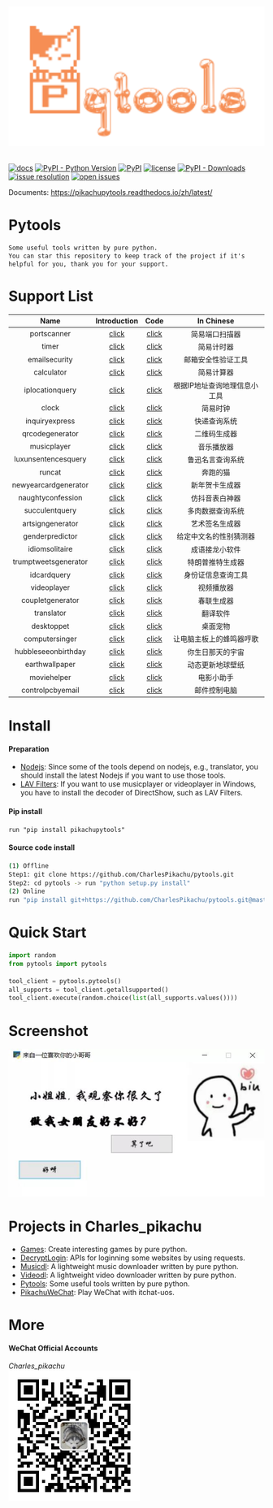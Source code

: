 <div align="center">
  <img src="./docs/logo.png" width="600"/>
</div>
<br />

[![docs](https://img.shields.io/badge/docs-latest-blue)](https://pikachupytools.readthedocs.io/zh/latest/)
[![PyPI - Python Version](https://img.shields.io/pypi/pyversions/pikachupytools)](https://pypi.org/project/pikachupytools/)
[![PyPI](https://img.shields.io/pypi/v/pikachupytools)](https://pypi.org/project/pikachupytools)
[![license](https://img.shields.io/github/license/CharlesPikachu/pytools.svg)](https://github.com/CharlesPikachu/pytools/blob/master/LICENSE)
[![PyPI - Downloads](https://pepy.tech/badge/pikachupytools)](https://pypi.org/project/pikachupytools/)
[![issue resolution](https://isitmaintained.com/badge/resolution/CharlesPikachu/pytools.svg)](https://github.com/CharlesPikachu/pytools/issues)
[![open issues](https://isitmaintained.com/badge/open/CharlesPikachu/pytools.svg)](https://github.com/CharlesPikachu/pytools/issues)

Documents: https://pikachupytools.readthedocs.io/zh/latest/


# Pytools
```
Some useful tools written by pure python.
You can star this repository to keep track of the project if it's helpful for you, thank you for your support.
```


# Support List
|   Name                               |     Introduction                                                  |      Code                                                 |     In Chinese                    |
|   :----:                             |     :----:                                                        |      :----:                                               |     :----:                        |
|   portscanner                        |     [click](https://mp.weixin.qq.com/s/98VnIO9JEdAqcIPdxq1cOg)    |      [click](./pytools/modules/portscanner)               |     简易端口扫描器                |
|   timer                              |     [click](https://mp.weixin.qq.com/s/8HcXQjcsyegYzp_yt1cE5w)    |      [click](./pytools/modules/timer)                     |     简易计时器                    |
|   emailsecurity                      |     [click](https://mp.weixin.qq.com/s/9u1CIa8MdoiXGGdPqae8fA)    |      [click](./pytools/modules/emailsecurity)             |     邮箱安全性验证工具            |
|   calculator                         |     [click](https://mp.weixin.qq.com/s/x6ygDEWHiYX10AP4y8e3MA)    |      [click](./pytools/modules/calculator)                |     简易计算器                    |
|   iplocationquery                    |     [click](https://mp.weixin.qq.com/s/lYWxt00erojeSoyRWA1R5g)    |      [click](./pytools/modules/iplocationquery)           |     根据IP地址查询地理信息小工具  |
|   clock                              |     [click](https://mp.weixin.qq.com/s/8JPxEHGZ2u7dsEUJS-9WbQ)    |      [click](./pytools/modules/clock)                     |     简易时钟                      |
|   inquiryexpress                     |     [click](https://mp.weixin.qq.com/s/haNR8Yr9RsSXaTd0jl5PFA)    |      [click](./pytools/modules/inquiryexpress)            |     快递查询系统                  |
|   qrcodegenerator                    |     [click](https://mp.weixin.qq.com/s/XFmumQbQP4d9qf6HQBLVnA)    |      [click](./pytools/modules/qrcodegenerator)           |     二维码生成器                  |
|   musicplayer                        |     [click](https://mp.weixin.qq.com/s/SUyRNz_M7B6bcdV7-YxlZQ)    |      [click](./pytools/modules/musicplayer)               |     音乐播放器                    |
|   luxunsentencesquery                |     [click](https://mp.weixin.qq.com/s/dQ8NfwFDoZw-6c1SPEl0aw)    |      [click](./pytools/modules/luxunsentencesquery)       |     鲁迅名言查询系统              |
|   runcat                             |     [click](https://mp.weixin.qq.com/s/8Fgzb8JiAoNSJqUanSi85Q)    |      [click](./pytools/modules/runcat)                    |     奔跑的猫                      |
|   newyearcardgenerator               |     [click](https://mp.weixin.qq.com/s/XCPkiXrKGZrVpNvyRlzgvA)    |      [click](./pytools/modules/newyearcardgenerator)      |     新年贺卡生成器                |
|   naughtyconfession                  |     [click](https://mp.weixin.qq.com/s/wMxMrx07ZeOfYEXpuGYVsg)    |      [click](./pytools/modules/naughtyconfession)         |     仿抖音表白神器                |
|   succulentquery                     |     [click](https://mp.weixin.qq.com/s/1_PzYVkMXwXrCiHBP5nZtQ)    |      [click](./pytools/modules/succulentquery)            |     多肉数据查询系统              | 
|   artsigngenerator                   |     [click](https://mp.weixin.qq.com/s/CYxAgJZdEc87XIRcqWgRqw)    |      [click](./pytools/modules/artsigngenerator)          |     艺术签名生成器                | 
|   genderpredictor                    |     [click](https://mp.weixin.qq.com/s/NS3DfRpIfw5wFsV3EaqEzQ)    |      [click](./pytools/modules/genderpredictor)           |     给定中文名的性别猜测器        |
|   idiomsolitaire                     |     [click](https://mp.weixin.qq.com/s/ncgl2OBUZsE77gOy1gclYg)    |      [click](./pytools/modules/idiomsolitaire)            |     成语接龙小软件                |
|   trumptweetsgenerator               |     [click](https://mp.weixin.qq.com/s/KO_nWpejIqQNKZgbCBfWEQ)    |      [click](./pytools/modules/trumptweetsgenerator)      |     特朗普推特生成器              |
|   idcardquery                        |     [click](https://mp.weixin.qq.com/s/2zljIGm-5WlRCq68ADXSiw)    |      [click](./pytools/modules/idcardquery)               |     身份证信息查询工具            |
|   videoplayer                        |     [click](https://mp.weixin.qq.com/s/pG6SwhfNSWZuHxuMcEQZog)    |      [click](./pytools/modules/videoplayer)               |     视频播放器                    |
|   coupletgenerator                   |     [click](https://mp.weixin.qq.com/s/L1gmiMJ-M8T-QgSeJckYEw)    |      [click](./pytools/modules/coupletgenerator)          |     春联生成器                    |
|   translator                         |     [click](https://mp.weixin.qq.com/s/SWR-bUdqfpn3NxR5OgCYlg)    |      [click](./pytools/modules/translator)                |     翻译软件                      |
|   desktoppet                         |     [click](https://mp.weixin.qq.com/s/4kOzdRXmrxzR88QcYYSFvQ)    |      [click](./pytools/modules/desktoppet)                |     桌面宠物                      |
|   computersinger                     |     [click](https://mp.weixin.qq.com/s/-yT1NxAUTN8hzZs76qzqjQ)    |      [click](./pytools/modules/computersinger)            |     让电脑主板上的蜂鸣器哼歌      |
|   hubbleseeonbirthday                |     [click](https://mp.weixin.qq.com/s/hJDcRHNHT1Zc0akctvWqsA)    |      [click](./pytools/modules/hubbleseeonbirthday)       |     你生日那天的宇宙              |
|   earthwallpaper                     |     [click](https://mp.weixin.qq.com/s/pDZpzzpd1g5bodtFdEROEg)    |      [click](./pytools/modules/earthwallpaper)            |     动态更新地球壁纸              |
|   moviehelper                        |     [click](https://mp.weixin.qq.com/s/VlwCyD99YBYhIbwG4rYN3A)    |      [click](./pytools/modules/moviehelper)               |     电影小助手                    |
|   controlpcbyemail                   |     [click](https://mp.weixin.qq.com/s/KnG-mncegaB35v5THAUJXQ)    |      [click](./pytools/modules/controlpcbyemail)          |     邮件控制电脑                  |


# Install

#### Preparation
- [Nodejs](https://nodejs.org/en/): Since some of the tools depend on nodejs, e.g., translator, you should install the latest Nodejs if you want to use those tools.
- [LAV Filters](http://files.1f0.de/lavf/LAVFilters-0.65.exe): If you want to use musicplayer or videoplayer in Windows, you have to install the decoder of DirectShow, such as LAV Filters.

#### Pip install
```
run "pip install pikachupytools"
```

#### Source code install
```sh
(1) Offline
Step1: git clone https://github.com/CharlesPikachu/pytools.git
Step2: cd pytools -> run "python setup.py install"
(2) Online
run "pip install git+https://github.com/CharlesPikachu/pytools.git@master"
```


# Quick Start
```python
import random
from pytools import pytools

tool_client = pytools.pytools()
all_supports = tool_client.getallsupported()
tool_client.execute(random.choice(list(all_supports.values())))
```


# Screenshot
![img](./docs/screenshot.jpg)


# Projects in Charles_pikachu
- [Games](https://github.com/CharlesPikachu/Games): Create interesting games by pure python.
- [DecryptLogin](https://github.com/CharlesPikachu/DecryptLogin): APIs for loginning some websites by using requests.
- [Musicdl](https://github.com/CharlesPikachu/musicdl): A lightweight music downloader written by pure python.
- [Videodl](https://github.com/CharlesPikachu/videodl): A lightweight video downloader written by pure python.
- [Pytools](https://github.com/CharlesPikachu/pytools): Some useful tools written by pure python.
- [PikachuWeChat](https://github.com/CharlesPikachu/pikachuwechat): Play WeChat with itchat-uos.


# More
#### WeChat Official Accounts
*Charles_pikachu*  
![img](./docs/pikachu.jpg)